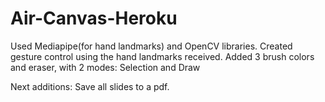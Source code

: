 # Air-Canvas-Heroku
Used Mediapipe(for hand landmarks) and OpenCV libraries.
Created gesture control using the hand landmarks received.
Added 3 brush colors and eraser, with 2 modes: Selection and Draw

Next additions: Save all slides to a pdf.
